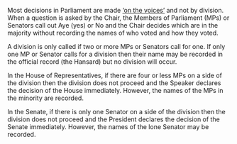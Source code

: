 Most decisions in Parliament are made
[‘on the voices’](http://www.peo.gov.au/learning/fact-sheets/voting-in-the-chambers.html)
and not by division. When a question is asked by the Chair, the Members of Parliament (MPs) or
Senators call out Aye (yes) or No and the Chair decides which are in the majority without
recording the names of who voted and how they voted.

A division is only called if two or more MPs or Senators call for one. If only one MP or Senator
calls for a division then their name may be recorded in the official record (the Hansard) but no
division will occur.

In the House of Representatives, if there are four or less MPs on a side of the division then the
division does not proceed and the Speaker declares the decision of the House immediately.
However, the names of the MPs in the minority are recorded.

In the Senate, if there is only one Senator on a side of the division then the division does not
proceed and the President declares the decision of the Senate immediately. However, the names
of the lone Senator may be recorded.
